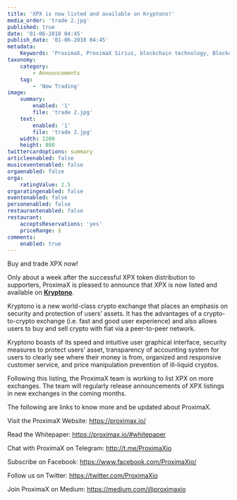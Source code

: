 ```yaml
---
title: 'XPX is now listed and available on Kryptono!'
media_order: 'trade 2.jpg'
published: true
date: '01-06-2018 04:45'
publish_date: '01-06-2018 04:45'
metadata:
    Keywords: 'ProximaX, ProximaX Sirius, blockchain technology, Blockchain powered, Blockchain protocol, Distributed ledger technology, DLT, dlt, Distributed ledger, Decentralized database, Decentralized database technology, Decentralized storage, Decentralized storage technology, Decentralized supply chain, Decentralized streaming, Integrated and distributed ledger technology, IaDLt, Peer-to-peer technology, Peer to peer streaming, Peer to peer, Consensus mechanism, Consensus protocol, Asymmetric encryption, Data encryption, Off-chain storage, Off-chain streaming, Distributed File Management System, DFMS, Super Contract, Immutability, Data encryption, Encrypted by default, Permissioned, Permission based, Tokenomics, Token economics, Crypto trading, Cryptocurrency, Supply chain, CSD, Central Securities Depository, STO, Security Token Offering, Decentralized supply chain, STO, Private blockchain, DAapps, Decentralized applications, Blockchain apps, Streaming Layer, Streaming Node, Storage Layer, Storage Node, Sharded Information, Sharded Data, Use Case, Use Cases, Blockchain Consensus, Consensus Protocol, Enterprise Solution, Enterprise Solutions, System Integration, Transparency, Immutability, Irreversibility, Traceability, Proof of Bandwidth, Proof of Conflation Aggregate, Proof of Storage, Encryption, Data Security, Data Privacy, Cyber Security, Hackers, Hacking, Nodes, Public Chain, Private Chain, Hybrid Chain, Public & Private Chain, Catapult, SDK, SDKs, Software Development Kits, Super Contract, Super Contracts, Smart Contract, Smart Contracts, Peer-to-Peer , Peer-to-Peer Storage, Software-as-a-Service, SaaS, Lon Wong, PSP, PeerStream, PeerStream Protocol, Anonymous streaming, New Economic Model, New Economic Model Foundation, 482.solutions, Ministry of Community Development UAE, Dragonfly  Fintech, Xarcade, Testnet, Test network, Mainnet, Main network, Tokenomics, Token Economics, XPX, Crypto Currency, Crypto Currencies, Crypto Exchange, Crypto Exchanges, Bitcoin, Zero trust, Escrow, Onchain escrow, Trustless swaps, Trustless, Onion routing, SIM Identity attestation, ProximaX KYC, KYC, Know Your Customer, Know Your Counter Party, Onboarding Customer, Customer Onboarding, Identity Management, Identity Management System, Identity Verification, Identity Authentication, Anti-Money Laundering, AML, RegTech, Regulation Tech, Regulation Technology, GDPR, General Data Protection Regulation, EU GDPR, European Union GDPR, European Union General Data Protection Regulation, Knowyourcustomer, Compliance system, Compliance systems, , ProximaX Suite, Office Suite, Office Collaboration, Workforce Collaboration, Collaboration, Real Time Collaboration, Office suite, word processing, Office collaboration, File sharing, Decentralized file sharing, Real Time Editing, Office Productivity, Productivity, Office Applications, Microsoft Office, Word Processor, Word Processing, Microsoft Word Spreadsheet, Spreadsheets, Excel, Microsoft Excel, Presentation, Presentations, Microsoft Powerpoint, Powerpoint, Keynote, Collabora Office, LibreOffice, Collabora Productivity, Collabora Productivity Ltd'
taxonomy:
    category:
        - Announcements
    tag:
        - 'Now Trading'
image:
    summary:
        enabled: '1'
        file: 'trade 2.jpg'
    text:
        enabled: '1'
        file: 'trade 2.jpg'
    width: 1200
    height: 800
twittercardoptions: summary
articleenabled: false
musiceventenabled: false
orgaenabled: false
orga:
    ratingValue: 2.5
orgaratingenabled: false
eventenabled: false
personenabled: false
restaurantenabled: false
restaurant:
    acceptsReservations: 'yes'
    priceRange: $
comments:
    enabled: true
---
```


Buy and trade XPX now!

Only about a week after the successful XPX token distribution to supporters, ProximaX is pleased to announce that XPX is now listed and available on [**Kryptono**](https://kryptono.exchange/k/accounts/home).

Kryptono is a new world-class crypto exchange that places an emphasis on security and protection of users’ assets. It has the advantages of a crypto-to-crypto exchange (i.e. fast and good user experience) and also allows users to buy and sell crypto with fiat via a peer-to-peer network.

Kryptono boasts of its speed and intuitive user graphical interface, security measures to protect users’ asset, transparency of accounting system for users to clearly see where their money is from, organized and responsive customer service, and price manipulation prevention of ill-liquid cryptos.

Following this listing, the ProximaX team is working to list XPX on more exchanges. The team will regularly release announcements of XPX listings in new exchanges in the coming months.

The following are links to know more and be updated about ProximaX.

Visit the ProximaX Website: https://proximax.io/

Read the Whitepaper: https://proximax.io/#whitepaper

Chat with ProximaX on Telegram: http://t.me/ProximaXio

Subscribe on Facebook: https://www.facebook.com/ProximaXio/

Follow us on Twitter: https://twitter.com/ProximaXio

Join ProximaX on Medium: https://medium.com/@proximaxio
